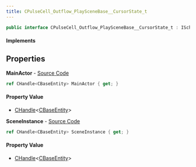 ```yaml
---
title: CPulseCell_Outflow_PlaySceneBase__CursorState_t
---
```


```csharp
public interface CPulseCell_Outflow_PlaySceneBase__CursorState_t : ISchemaClass<CPulseCell_Outflow_PlaySceneBase__CursorState_t>, ISchemaField, ISchemaClass, INativeHandle
```

#### Implements

## Properties

**MainActor** - [Source Code](https://github.com/swiftly-solution/swiftlys2/blob/main/managed/src/SwiftlyS2.Generated/Schemas/Interfaces/CPulseCell_Outflow_PlaySceneBase__CursorState_t.cs#L18)

```csharp
ref CHandle<CBaseEntity> MainActor { get; }
```

#### Property Value

- [CHandle](/docs/api/shared/natives/chandle-1)<[CBaseEntity](/docs/api/shared/schemadefinitions/cbaseentity)>

**SceneInstance** - [Source Code](https://github.com/swiftly-solution/swiftlys2/blob/main/managed/src/SwiftlyS2.Generated/Schemas/Interfaces/CPulseCell_Outflow_PlaySceneBase__CursorState_t.cs#L16)

```csharp
ref CHandle<CBaseEntity> SceneInstance { get; }
```

#### Property Value

- [CHandle](/docs/api/shared/natives/chandle-1)<[CBaseEntity](/docs/api/shared/schemadefinitions/cbaseentity)>

